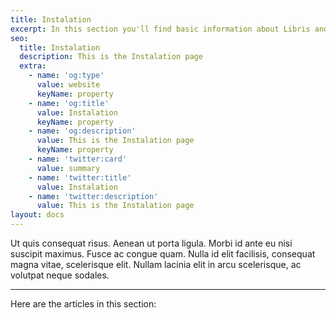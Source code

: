```yaml
---
title: Instalation
excerpt: In this section you'll find basic information about Libris and how to use it.
seo:
  title: Instalation
  description: This is the Instalation page
  extra:
    - name: 'og:type'
      value: website
      keyName: property
    - name: 'og:title'
      value: Instalation
      keyName: property
    - name: 'og:description'
      value: This is the Instalation page
      keyName: property
    - name: 'twitter:card'
      value: summary
    - name: 'twitter:title'
      value: Instalation
    - name: 'twitter:description'
      value: This is the Instalation page
layout: docs
---
```


Ut quis consequat risus. Aenean ut porta ligula. Morbi id ante eu nisi suscipit maximus. Fusce ac congue quam. Nulla id elit facilisis, consequat magna vitae, scelerisque elit. Nullam lacinia elit in arcu scelerisque, ac volutpat neque sodales.

***

Here are the articles in this section:
